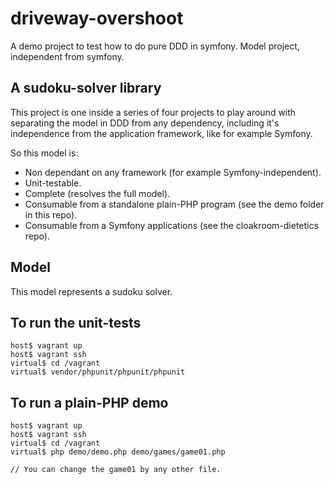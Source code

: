 # driveway-overshoot

A demo project to test how to do pure DDD in symfony. Model project, independent from symfony.

## A sudoku-solver library

This project is one inside a series of four projects to play around with separating the model in DDD from any dependency, including it's independence from the application framework, like for example Symfony.

So this model is:

* Non dependant on any framework (for example Symfony-independent).
* Unit-testable.
* Complete (resolves the full model).
* Consumable from a standalone plain-PHP program (see the demo folder in this repo).
* Consumable from a Symfony applications (see the cloakroom-dietetics repo).

## Model

This model represents a sudoku solver.

## To run the unit-tests

    host$ vagrant up
    host$ vagrant ssh
    virtual$ cd /vagrant
    virtual$ vendor/phpunit/phpunit/phpunit

## To run a plain-PHP demo

    host$ vagrant up
    host$ vagrant ssh
    virtual$ cd /vagrant
    virtual$ php demo/demo.php demo/games/game01.php

    // You can change the game01 by any other file.
